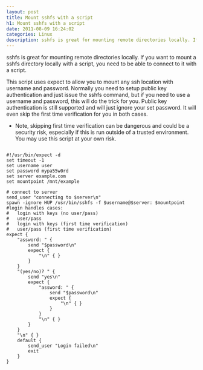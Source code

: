 ```yaml
---
layout: post
title: Mount sshfs with a script
h1: Mount sshfs with a script
date: 2011-08-09 16:24:02
categories: Linux
description: sshfs is great for mounting remote directories locally. If you want to mount a sshfs directory locally with a script, you need to be able to connect to it with a script.
---
```

sshfs is great for mounting remote directories locally. If you want to mount a sshfs directory locally with a script, you need to be able to connect to it with a script.

This script uses expect to allow you to mount any ssh location with username and password. Normally you need to setup public key authentication and just issue the sshfs command, but if you need to use a username and password, this will do the trick for you. Public key authentication is still supported and will just ignore your set password. It will even skip the first time verification for you in both cases.

* Note, skipping first time verification can be dangerous and could be a security risk, especially if this is run outside of a trusted environment. You may use this script at your own risk.

<pre><code language="bash">
#!/usr/bin/expect -d
set timeout -1
set username user
set password mypa55w0rd
set server example.com
set mountpoint /mnt/example

# connect to server
send_user "connecting to $server\n"
spawn -ignore HUP /usr/bin/sshfs -f $username@$server: $mountpoint
#login handles cases:
#   login with keys (no user/pass)
#   user/pass
#   login with keys (first time verification)
#   user/pass (first time verification)
expect {
	"assword: " {
		send "$password\n"
		expect {
			"\n" { }
		}
	}
	"(yes/no)? " {
		send "yes\n"
		expect {
			"assword: " {
				send "$password\n"
				expect {
					"\n" { }
				}
			}
			"\n" { }
		}
	}
	"\n" { }
	default {
		send_user "Login failed\n"
		exit
	}
}
</code></pre>
